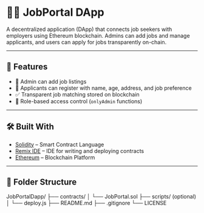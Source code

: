 # 🧑‍💼 JobPortal DApp

A decentralized application (DApp) that connects job seekers with employers using Ethereum blockchain. Admins can add jobs and manage applicants, and users can apply for jobs transparently on-chain.

---

## 🚀 Features

- 👤 Admin can add job listings
- 📄 Applicants can register with name, age, address, and job preference
- ✅ Transparent job matching stored on blockchain
- 🔐 Role-based access control (`onlyAdmin` functions)

---

## 🛠️ Built With

- [Solidity](https://soliditylang.org/) – Smart Contract Language
- [Remix IDE](https://remix.ethereum.org/) – IDE for writing and deploying contracts
- [Ethereum](https://ethereum.org/) – Blockchain Platform

---

## 📁 Folder Structure
JobPortalDapp/
├── contracts/
│ └── JobPortal.sol
├── scripts/ (optional)
│ └── deploy.js
├── README.md
├── .gitignore
└── LICENSE

